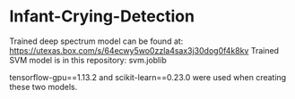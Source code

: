 # Infant-Crying-Detection

Trained deep spectrum model can be found at: https://utexas.box.com/s/64ecwy5wo0zzla4sax3j30dog0f4k8kv
Trained SVM model is in this repository: svm.joblib

tensorflow-gpu==1.13.2 and scikit-learn==0.23.0 were used when creating these two models.
